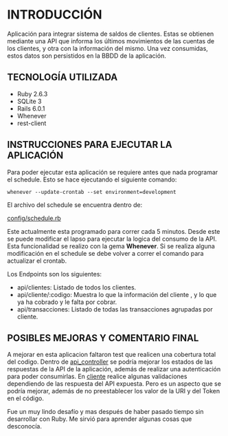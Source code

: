 # INTRODUCCIÓN

Aplicación para integrar sistema de saldos de clientes. Estas se obtienen mediante una API que informa los últimos movimientos de las cuentas de los clientes, y otra con la información del mismo.
Una vez consumidas, estos datos son persistidos en la BBDD de la aplicación.

## TECNOLOGÍA UTILIZADA

* Ruby 2.6.3
* SQLite 3
* Rails 6.0.1
* Whenever
* rest-client

## INSTRUCCIONES PARA EJECUTAR LA APLICACIÓN 

Para poder ejecutar esta aplicación se requiere antes que nada programar el schedule. Esto se hace ejecutando el siguiente comando: 
```
whenever --update-crontab --set environment=development
```
El archivo del schedule se encuentra dentro de:

[config/schedule.rb](config/schedule.rb)

Este actualmente esta programado para correr cada 5 minutos. Desde este se puede modificar el lapso para ejecutar la logica del consumo de la API. Esta funcionalidad se realizo con la gema **Whenever**.
Si se realiza alguna modificación en el schedule se debe volver a correr el comando para actualizar el crontab.

Los Endpoints son los siguientes: 
- api/clientes: Listado de todos los clientes.
- api/cliente/:codigo: Muestra lo que la información del cliente , y lo que ya ha cobrado y le falta por cobrar.
- api/transacciones: Listado de todas las transacciones agrupadas por cliente.

## POSIBLES MEJORAS Y COMENTARIO FINAL

A mejorar en esta aplicacion faltaron test que realicen una cobertura total del codigo. 
Dentro de [api_controller](app/controllers/api_controller.rb) se podría mejorar los estados de las respuestas de la API de la aplicación, además de realizar una autenticación para poder consumirlas.
En [cliente](app/models/cliente.rb) realice algunas validaciones dependiendo de las respuesta del API expuesta. Pero es un aspecto que se podría mejorar, además de no preestablecer los valor de la URI y del Token en el código.

Fue un muy lindo desafío y mas después de haber pasado tiempo sin desarrollar con Ruby. Me sirvió para aprender algunas cosas que desconocía.
